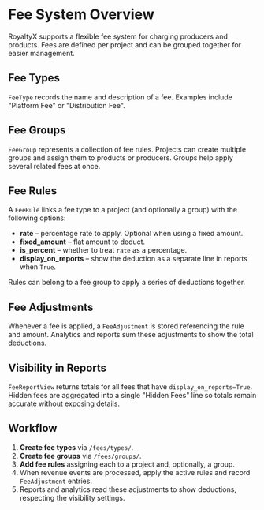 # Fee System Overview

RoyaltyX supports a flexible fee system for charging producers and products. Fees are defined per project and can be grouped together for easier management.

## Fee Types

`FeeType` records the name and description of a fee. Examples include "Platform Fee" or "Distribution Fee".

## Fee Groups

`FeeGroup` represents a collection of fee rules. Projects can create multiple groups and assign them to products or producers. Groups help apply several related fees at once.

## Fee Rules

A `FeeRule` links a fee type to a project (and optionally a group) with the following options:

- **rate** – percentage rate to apply. Optional when using a fixed amount.
- **fixed_amount** – flat amount to deduct.
- **is_percent** – whether to treat `rate` as a percentage.
- **display_on_reports** – show the deduction as a separate line in reports when `True`.

Rules can belong to a fee group to apply a series of deductions together.

## Fee Adjustments

Whenever a fee is applied, a `FeeAdjustment` is stored referencing the rule and amount. Analytics and reports sum these adjustments to show the total deductions.

## Visibility in Reports

`FeeReportView` returns totals for all fees that have `display_on_reports=True`. Hidden fees are aggregated into a single "Hidden Fees" line so totals remain accurate without exposing details.

## Workflow

1. **Create fee types** via `/fees/types/`.
2. **Create fee groups** via `/fees/groups/`.
3. **Add fee rules** assigning each to a project and, optionally, a group.
4. When revenue events are processed, apply the active rules and record `FeeAdjustment` entries.
5. Reports and analytics read these adjustments to show deductions, respecting the visibility settings.
